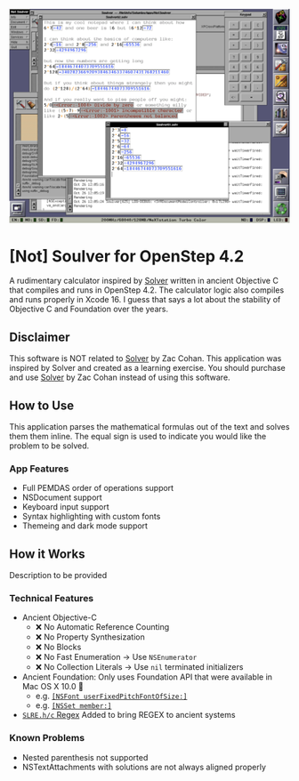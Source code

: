 ![Screenshot of the app running in OpenStep](README/screenshot10.png)

# \[Not\] Soulver for OpenStep 4.2
A rudimentary calculator inspired by [Solver](https://github.com/soulverteam) written in ancient Objective C that compiles and runs in OpenStep 4.2. The calculator logic also compiles and runs properly in Xcode 16. I guess that says a lot about the stability of Objective C and Foundation over the years.

## Disclaimer
This software is NOT related to [Solver](https://github.com/soulverteam) by Zac Cohan. This application was inspired by Solver and created as a learning exercise. You should purchase and use [Solver](https://github.com/soulverteam) by Zac Cohan instead of using this software.

## How to Use
This application parses the mathematical formulas out of the text and solves them them inline. The equal sign is used to indicate you would like the problem to be solved.

### App Features
- Full PEMDAS order of operations support
- NSDocument support
- Keyboard input support
- Syntax highlighting with custom fonts
- Themeing and dark mode support

## How it Works
Description to be provided

### Technical Features
- Ancient Objective-C
    - ❌ No Automatic Reference Counting
    - ❌ No Property Synthesization
    - ❌ No Blocks
    - ❌ No Fast Enumeration → Use `NSEnumerator`
    - ❌ No Collection Literals → Use `nil` terminated initializers
- Ancient Foundation: Only uses Foundation API that were available in Mac OS X 10.0 🥵
    - e.g. [`[NSFont userFixedPitchFontOfSize:]`](https://developer.apple.com/documentation/appkit/nsfont/1531381-userfixedpitchfontofsize?language=objc#)
    - e.g. [`[NSSet member:]`](https://developer.apple.com/documentation/foundation/nsset/1412896-member?language=objc#)
- [`SLRE.h/c` Regex](./Soulver/slre.h) Added to bring REGEX to ancient systems

### Known Problems
- Nested parenthesis not supported
- NSTextAttachments with solutions are not always aligned properly
